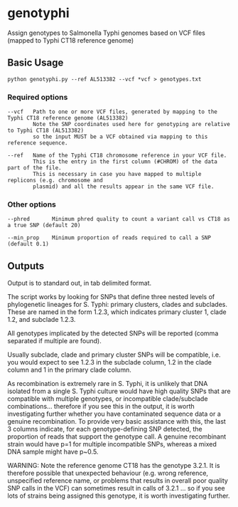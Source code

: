 # genotyphi

Assign genotypes to Salmonella Typhi genomes based on VCF files (mapped to Typhi CT18 reference genome)

## Basic Usage

```
python genotyphi.py --ref AL513382 --vcf *vcf > genotypes.txt
```

### Required options

```
--vcf   Path to one or more VCF files, generated by mapping to the Typhi CT18 reference genome (AL513382)
        Note the SNP coordinates used here for genotyping are relative to Typhi CT18 (AL513382) 
        so the input MUST be a VCF obtained via mapping to this reference sequence.

--ref   Name of the Typhi CT18 chromosome reference in your VCF file.
        This is the entry in the first column (#CHROM) of the data part of the file.
        This is necessary in case you have mapped to multiple replicons (e.g. chromosome and
        plasmid) and all the results appear in the same VCF file.
```

### Other options

```
--phred       Minimum phred quality to count a variant call vs CT18 as a true SNP (default 20)

--min_prop    Minimum proportion of reads required to call a SNP (default 0.1)
```

## Outputs

Output is to standard out, in tab delimited format.

The script works by looking for SNPs that define three nested levels of phylogenetic lineages for S. Typhi: primary clusters, clades and subclades. These are named in the form 1.2.3, which indicates primary cluster 1, clade 1.2, and subclade 1.2.3.

All genotypes implicated by the detected SNPs will be reported (comma separated if multiple are found). 

Usually subclade, clade and primary cluster SNPs will be compatible, i.e. you would expect to see 1.2.3 in the subclade column, 1.2 in the clade column and 1 in the primary clade column.

As recombination is extremely rare in S. Typhi, it is unlikely that DNA isolated from a single S. Typhi culture would have high quality SNPs that are compatible with multiple genotypes, or incompatible clade/subclade combinations... therefore if you see this in the output, it is worth investigating further whether you have contaminated sequence data or a genuine recombination. To provide very basic assistance with this, the last 3 columns indicate, for each genotype-defining SNP detected, the proportion of reads that support the genotype call. A genuine recombinant strain would have p=1 for multiple incompatible SNPs, whereas a mixed DNA sample might have p~0.5.

WARNING: Note the reference genome CT18 has the genotype 3.2.1. It is therefore possible that unexpected behaviour (e.g. wrong reference, unspecified reference name, or problems that results in overall poor quality SNP calls in the VCF) can sometimes result in calls of 3.2.1 ... so if you see lots of strains being assigned this genotype, it is worth investigating further.
